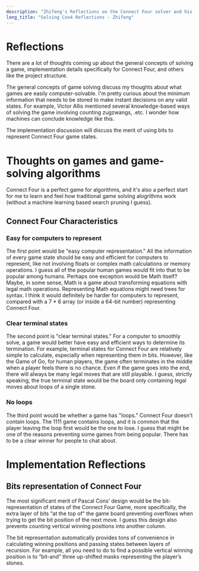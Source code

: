 ```yaml
---
description: "Zhifeng's Reflections on the Connect Four solver and his development process."
long_title: "Solving Con4 Reflections - Zhifeng"
---
```


# Reflections

There are a lot of thoughts coming up about the general concepts of solving a game, implementation details specifically for Connect Four, and others like the project structure.

The general concepts of game solving discuss my thoughts about what games are easily computer-solvable. I'm pretty curious about the minimum information that needs to be stored to make instant decisions on any valid states. For example, Victor Allis mentioned several knowledge-based ways of solving the game involving counting zugzwangs, .etc. I wonder how machines can conclude knowledge like this.

The implementation discussion will discuss the merit of using bits to represent Connect Four game states.

# Thoughts on games and game-solving algorithms

Connect Four is a perfect game for algorithms, and it's also a perfect start for me to learn and feel how traditional game solving alogrithms work (without a machine learning based search pruning I guess).

## Connect Four Characteristics

### Easy for computers to represent

The first point would be "easy computer representation." All the information of every game state should be easy and efficient for computers to represent, like not involving floats or complex math calculations or memory operations. I guess all of the popular human games would fit into that to be popular among humans. Perhaps one exception would be Math itself? Maybe, in some sense, Math is a game about transforming equations with legal math operations. Representing Math equations might need trees for syntax. I think it would definitely be harder for computers to represent, compared with a 7 \* 6 array (or inside a 64-bit number) representing Connect Four.

### Clear terminal states

The second point is "clear terminal states." For a computer to smoothly solve, a game would better have easy and efficient ways to determine its termination. For example, terminal states for Connect Four are relatively simple to calculate, especially when representing them in bits. However, like the Game of Go, for human players, the game often terminates in the middle when a player feels there is no chance. Even if the game goes into the end, there will always be many legal moves that are still playable. I guess, strictly speaking, the true terminal state would be the board only containing legal moves about loops of a single stone.

### No loops

The third point would be whether a game has "loops." Connect Four doesn't contain loops. The 1111 game contains loops, and it is common that the player leaving the loop first would be the one to lose. I guess that might be one of the reasons preventing some games from being popular. There has to be a clear winner for people to chat about.

# Implementation Reflections

## Bits representation of Connect Four

The most significant merit of Pascal Cons’ design would be the bit-representation of states of the Connect Four Game, more specifically, the extra layer of bits “at the top of“ the game board preventing overflows when trying to get the bit position of the next move. I guess this design also prevents counting vertical winning positions into another column.

The bit representation automatically provides tons of convenience in calculating winning positions and passing states between layers of recursion. For example, all you need to do to find a possible vertical winning position is to “bit-and” three up-shifted masks representing the player’s stones.
